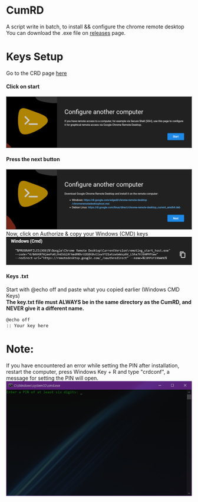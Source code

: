 # CumRD
A script write in batch, to install && configure the chrome remote desktop
<br>
You can download the .exe file on [releases](https://github.com/CuritibaTM/CumRD/releases) page.
# Keys Setup
Go to the CRD page [here](https://remotedesktop.google.com/headless)
#### Click on start
![](images/1.png)
#### Press the next button
![](images/2.png)
Now, click on Authorize & copy your Windows (CMD) keys
![](images/3.png)
#### Keys .txt
Start with @echo off and paste what you copied earlier (Windows CMD Keys)
<br>
**The key.txt file must ALWAYS be in the same directory as the CumRD, and NEVER give it a different name.**
```
@echo off
:: Your key here
```
# Note:
If you have encountered an error while setting the PIN after installation, restart the computer, press Windows Key + R and type "crdconf", a message for setting the PIN will open.
![](images/4.png)
